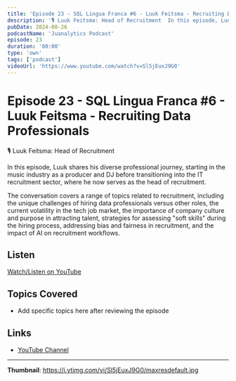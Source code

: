 ```yaml
---
title: 'Episode 23 - SQL Lingua Franca #6 - Luuk Feitsma - Recruiting Data Professionals'
description: '🎙️ ⁠Luuk Feitsma: Head of Recruitment  In this episode, Luuk shares his diverse professional journey, starting in the music industry as a producer and DJ before transitioning into the IT recruitment s...'
pubDate: 2024-08-26
podcastName: 'Juanalytics Podcast'
episode: 23
duration: '00:00'
type: 'own'
tags: ['podcast']
videoUrl: 'https://www.youtube.com/watch?v=Sl5jEuxJ9G0'
---
```


# Episode 23 - SQL Lingua Franca #6 - Luuk Feitsma - Recruiting Data Professionals

🎙️ ⁠Luuk Feitsma: Head of Recruitment

In this episode, Luuk shares his diverse professional journey, starting in the music industry as a producer and DJ before transitioning into the IT recruitment sector, where he now serves as the head of recruitment.

The conversation covers a range of topics related to recruitment, including the unique challenges of hiring data professionals versus other roles, the current volatility in the tech job market, the importance of company culture and purpose in attracting talent, strategies for assessing "soft skills" during the hiring process, addressing bias and fairness in recruitment, and the impact of AI on recruitment workflows.

## Listen

[Watch/Listen on YouTube](https://www.youtube.com/watch?v=Sl5jEuxJ9G0)

## Topics Covered

- Add specific topics here after reviewing the episode

## Links

- [YouTube Channel](https://www.youtube.com/juanalytics)

---

**Thumbnail**: https://i.ytimg.com/vi/Sl5jEuxJ9G0/maxresdefault.jpg
